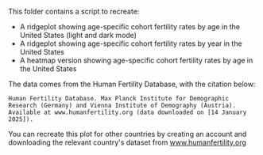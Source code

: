 This folder contains a script to recreate:

- A ridgeplot showing age-specific cohort fertility rates by age in the United States (light and dark mode)
- A ridgeplot showing age-specific cohort fertility rates by year in the United States
- A heatmap version showing age-specific cohort fertility rates by age in the United States

The data comes from the Human Fertility Database, with the citation below:

`Human Fertility Database. Max Planck Institute for Demographic Research (Germany) and Vienna Institute of Demography (Austria). Available at www.humanfertility.org (data downloaded on [14 January 2025]).`

You can recreate this plot for other countries by creating an account and downloading the relevant country's dataset from www.humanfertility.org
